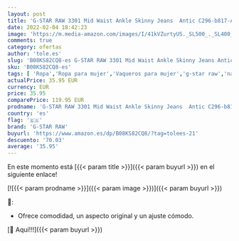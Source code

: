 ```yaml
---
layout: post
title: 'G-STAR RAW 3301 Mid Waist Ankle Skinny Jeans  Antic C296-b817-Árbol de Navidad  28W x 30L para Mujer'
date: 2022-02-04 18:42:23
image: 'https://m.media-amazon.com/images/I/41kVZurtyUS._SL500_._SL400_.jpg'
comments: true
category: ofertas
author: 'tole.es'
slug: 'B08KS82CQ8-es G-STAR RAW 3301 Mid Waist Ankle Skinny Jeans Antic...'
sku: 'B08KS82CQ8-es'
tags: [ 'Ropa','Ropa para mujer','Vaqueros para mujer','g-star raw','navidad', ]
actualPrice: 35.95 EUR
currency: EUR
price: 35.95
comparePrice: 119.95 EUR
prodname: 'G-STAR RAW 3301 Mid Waist Ankle Skinny Jeans  Antic C296-b817-Árbol de Navidad  28W x 30L para Mujer'
country: 'es'
flag: '🇪🇸'
brand: 'G-STAR RAW'
buyurl: 'https://www.amazon.es/dp/B08KS82CQ8/?tag=tolees-21'
descuento: '70.03'
average: '35.95'
---
```


En este momento está [{{< param title >}}]({{< param buyurl >}}) en el siguiente enlace!

[![{{< param prodname >}}]({{< param image >}})]({{< param buyurl >}})

🔎:

- Ofrece comodidad, un aspecto original y un ajuste cómodo.

[🛒 Aquí!!!]({{< param buyurl >}})
